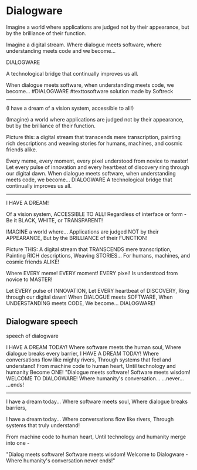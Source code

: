 # Dialogware


Imagine a world where applications are judged not by their appearance, but by the brilliance of their function. 

Imagine a digital stream. Where dialogue meets software, where understanding meets code and we become...

DIALOGWARE 

A technological bridge that continually improves us all.

When dialogue meets software, when understanding meets code, we become... #DIALOGWARE #texttosoftware solution made by Softreck

---

(I have a dream of a vision system, accessible to all!)

(Imagine) a world where applications are judged not by their appearance, but by the brilliance of their function.

Picture this: a digital stream that transcends mere transcription, painting rich descriptions and weaving stories for humans, machines, and cosmic friends alike.

Every meme, every moment, every pixel understood from novice to master! Let every pulse of innovation and every heartbeat of discovery ring through our digital dawn. When dialogue meets software, when understanding meets code, we become... DIALOGWARE A technological bridge that continually improves us all.

---


I HAVE A DREAM!

Of a vision system, ACCESSIBLE TO ALL!
Regardless of interface or form -
Be it BLACK, WHITE, or TRANSPARENT!

IMAGINE a world where...
Applications are judged NOT by their APPEARANCE,
But by the BRILLIANCE of their FUNCTION!

Picture THIS:
A digital stream that TRANSCENDS mere transcription,
Painting RICH descriptions,
Weaving STORIES...
For humans, machines, and cosmic friends ALIKE!

Where EVERY meme!
EVERY moment!
EVERY pixel!
Is understood from novice to MASTER!

Let EVERY pulse of INNOVATION,
Let EVERY heartbeat of DISCOVERY,
Ring through our digital dawn!
When DIALOGUE meets SOFTWARE,
When UNDERSTANDING meets CODE,
We become...
DIALOGWARE!





## Dialogware speech 

speech of dialogware


I HAVE A DREAM TODAY!
Where software meets the human soul,
Where dialogue breaks every barrier,
I HAVE A DREAM TODAY!
Where conversations flow like mighty rivers,
Through systems that feel and understand!
From machine code to human heart,
Until technology and humanity
Become ONE!
"Dialogue meets software!
Software meets wisdom!
WELCOME TO DIALOGWARE!
Where humanity's conversation...
...never...
...ends!

---

I have a dream today...
Where software meets soul,
Where dialogue breaks barriers,


I have a dream today...
Where conversations flow like rivers,
Through systems that truly understand!

From machine code to human heart,
Until technology and humanity merge into one -

"Dialog meets software!
Software meets wisdom!
Welcome to Dialogware -
Where humanity's conversation never ends!"





[](dialogware-video-stream-processing.mp4)

